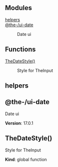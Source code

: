 <!--- Code generated by @the-/script-doc. DO NOT EDIT. -->

## Modules

<dl>
<dt><a href="#@the-/ui.input.module_helpers">helpers</a></dt>
<dd></dd>
<dt><a href="#module_@the-/ui-date">@the-/ui-date</a></dt>
<dd><p>Date ui</p>
</dd>
</dl>

## Functions

<dl>
<dt><a href="#TheDateStyle">TheDateStyle()</a></dt>
<dd><p>Style for TheInput</p>
</dd>
</dl>

<a name="@the-/ui.input.module_helpers"></a>

## helpers
<a name="module_@the-/ui-date"></a>

## @the-/ui-date
Date ui

**Version**: 17.0.1  
<a name="TheDateStyle"></a>

## TheDateStyle()
Style for TheInput

**Kind**: global function  
